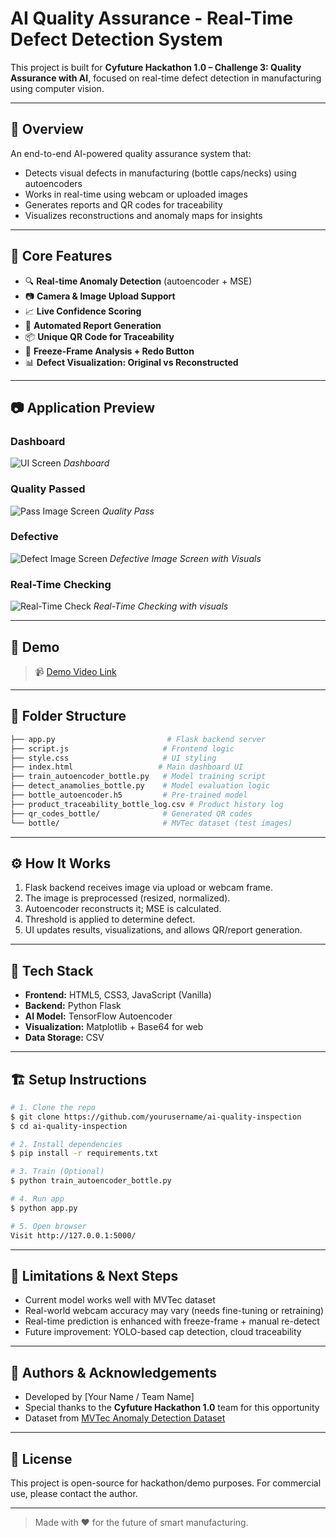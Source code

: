 # AI Quality Assurance - Real-Time Defect Detection System

This project is built for **Cyfuture Hackathon 1.0 – Challenge 3: Quality Assurance with AI**, focused on real-time defect detection in manufacturing using computer vision.

---

## 🚀 Overview

An end-to-end AI-powered quality assurance system that:

* Detects visual defects in manufacturing (bottle caps/necks) using autoencoders
* Works in real-time using webcam or uploaded images
* Generates reports and QR codes for traceability
* Visualizes reconstructions and anomaly maps for insights

---

## 🧠 Core Features

* 🔍 **Real-time Anomaly Detection** (autoencoder + MSE)
* 📷 **Camera & Image Upload Support**
* 📈 **Live Confidence Scoring**
* 🧾 **Automated Report Generation**
* 📦 **Unique QR Code for Traceability**
* 🧊 **Freeze-Frame Analysis + Redo Button**
* 📊 **Defect Visualization: Original vs Reconstructed**

---

## 📷 Application Preview

### Dashboard
![UI Screen](screenshots/UI.png)
*Dashboard*

### Quality Passed 
![Pass Image Screen](screenshots/Pass.png)
*Quality Pass*

### Defective 
![Defect Image Screen](screenshots/Defect.png)
*Defective Image Screen with Visuals*

### Real-Time Checking 
![Real-Time Check](screenshots/real.png)
*Real-Time Checking with visuals*

---

## 📸 Demo

> 📹 [Demo Video Link](#https://drive.google.com/file/d/1341ylmE9YRooJKVBdhgBntuZe_i0_GeF/view?usp=drivesdk)

---

## 📂 Folder Structure

```bash
├── app.py                         # Flask backend server
├── script.js                     # Frontend logic
├── style.css                     # UI styling
├── index.html                   # Main dashboard UI
├── train_autoencoder_bottle.py   # Model training script
├── detect_anamolies_bottle.py    # Model evaluation logic
├── bottle_autoencoder.h5         # Pre-trained model
├── product_traceability_bottle_log.csv # Product history log
├── qr_codes_bottle/              # Generated QR codes
└── bottle/                       # MVTec dataset (test images)
```

---

## ⚙️ How It Works

1. Flask backend receives image via upload or webcam frame.
2. The image is preprocessed (resized, normalized).
3. Autoencoder reconstructs it; MSE is calculated.
4. Threshold is applied to determine defect.
5. UI updates results, visualizations, and allows QR/report generation.

---

## 🧪 Tech Stack

* **Frontend:** HTML5, CSS3, JavaScript (Vanilla)
* **Backend:** Python Flask
* **AI Model:** TensorFlow Autoencoder
* **Visualization:** Matplotlib + Base64 for web
* **Data Storage:** CSV

---

## 🏗️ Setup Instructions

```bash
# 1. Clone the repo
$ git clone https://github.com/yourusername/ai-quality-inspection
$ cd ai-quality-inspection

# 2. Install dependencies
$ pip install -r requirements.txt

# 3. Train (Optional)
$ python train_autoencoder_bottle.py

# 4. Run app
$ python app.py

# 5. Open browser
Visit http://127.0.0.1:5000/
```

---

## 📌 Limitations & Next Steps

* Current model works well with MVTec dataset
* Real-world webcam accuracy may vary (needs fine-tuning or retraining)
* Real-time prediction is enhanced with freeze-frame + manual re-detect
* Future improvement: YOLO-based cap detection, cloud traceability

---

## 🧠 Authors & Acknowledgements

* Developed by \[Your Name / Team Name]
* Special thanks to the **Cyfuture Hackathon 1.0** team for this opportunity
* Dataset from [MVTec Anomaly Detection Dataset](https://www.mvtec.com/company/research/datasets/mvtec-ad)

---

## 📄 License

This project is open-source for hackathon/demo purposes. For commercial use, please contact the author.

---

> Made with ❤️ for the future of smart manufacturing.
